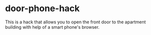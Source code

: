 door-phone-hack
===============

This is a hack that allows you to open the front door to the apartment building with help of a smart phone's browser.
